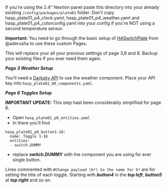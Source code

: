 If you're using the 2.4" Nextion panel paste this directory into your already existing ```/config/packages/plate01``` folder. 
Don't copy hasp_plate01_p4_clock.yaml, hasp_plate01_p4_weather.yaml and hasp_plate01_p4_colorconfig.yaml into your config if you're NOT using a second temperature sensor.

**Important:** You need to go through the basic setup of [HASwitchPlate](https://github.com/aderusha/HASwitchPlate) from @aderusha to use these custom Pages.

This will replace your all your previous settings of page 3,6 and 8. Backup your existing files if you ever need them again. 

**_Page 3 Weather Setup_**

You'll need a [Darksky API](https://darksky.net/dev) to use the weather component. Place your API key into ```hasp_plate01_00_components.yaml```. 





**_Page 6 Toggles Setup_**

**IMPORTANT UPDATE:** This step hast been considerably simplified for page 6. 
- Open ```hasp_plate01_p6_entities.yaml```
- In there you'll find 
```
hasp_plate01_p6_button1-16:
  name: Toggle 1-16
  entities:
  - switch.DUMMY
```
- replace **switch.DUMMY** with the component you are using for ever single button.


Lines commented with ```#Change payload (b*) to the name for b*```  are for setting the title of each toggle. Starting with **_button4_** in the **_top left_**, **_button5_** at **_top right_** and so on.


